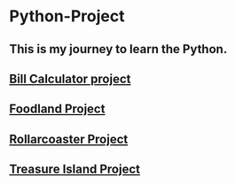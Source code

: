 # Python-Project


## This is my journey to learn the Python.

## <a href="bill_calculator.py">Bill Calculator project</a>

## <a href="food_order.py">Foodland Project</a>

## <a href="rollarcoaster.py">Rollarcoaster Project</a>

## <a href="treasure_island.py">Treasure Island Project</a>

